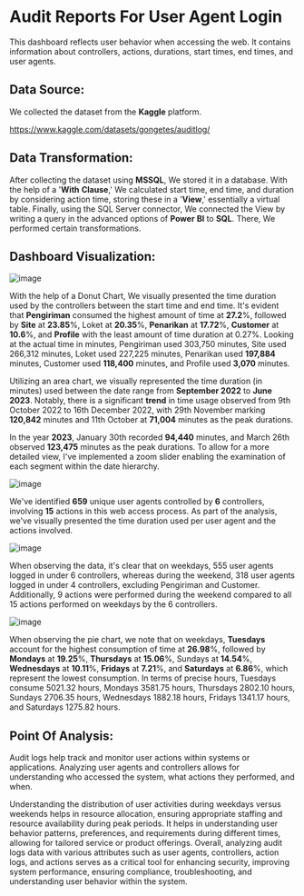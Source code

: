 # Audit Reports For User Agent Login

This dashboard reflects user behavior when accessing the web. It contains information about controllers, actions, durations, start times, end times, and user agents.

## Data Source:
We collected the dataset from the **Kaggle** platform.



https://www.kaggle.com/datasets/gongetes/auditlog/

## Data Transformation:
After collecting the dataset using **MSSQL**, We stored it in a database. With the help of a '**With** **Clause**,' We calculated start time, end time, and duration by considering action time, storing these in a '**View**,' essentially a virtual table. Finally, using the SQL Server connector, We connected the View by writing a query in the advanced options of **Power** **BI** to **SQL**. There, We performed certain transformations.

## Dashboard Visualization:


![image](https://github.com/github-aapmor/PowerBI-Reports/assets/149660927/2d3a1b38-3848-4cc6-b5e4-912e4d544326)


With the help of a Donut Chart, We visually presented the time duration used by the controllers between the start time and end time. It's evident that **Pengiriman** consumed the highest amount of time at **27.2**%, followed by **Site** at **23.85**%, Loket at **20.35**%, **Penarikan** at **17.72**%, **Customer** at **10.6**%, and **Profile** with the least amount of time duration at 0.27%. Looking at the actual time in minutes, Pengiriman used 303,750 minutes, Site used 266,312 minutes, Loket used 227,225 minutes, Penarikan used **197,884** minutes, Customer used **118,400** minutes, and Profile used **3,070** minutes.

Utilizing an area chart, we visually represented the time duration (in minutes) used between the date range from **September 2022** to **June 2023**. Notably, there is a significant **trend** in time usage observed from 9th October 2022 to 16th December 2022, with 29th November marking **120,842** minutes and 11th October at **71,004** minutes as the peak durations.

In the year **2023**, January 30th recorded **94,440** minutes, and March 26th observed **123,475** minutes as the peak durations. To allow for a more detailed view, I've implemented a zoom slider enabling the examination of each segment within the date hierarchy.


![image](https://github.com/github-aapmor/PowerBI-Reports/assets/149660927/0fedd328-593e-49ca-8e3d-e76944c0eb62)



We've identified **659** unique user agents controlled by **6** controllers, involving **15** actions in this web access process. As part of the analysis, we've visually presented the time duration used per user agent and the actions involved.

![image](https://github.com/github-aapmor/PowerBI-Reports/assets/149660927/68af0ae0-6d1c-47a8-9ba2-0aed18fb60c6)


When observing the data, it's clear that on weekdays, 555 user agents logged in under 6 controllers, whereas during the weekend, 318 user agents logged in under 4 controllers, excluding Pengiriman and Customer. Additionally, 9 actions were performed during the weekend compared to all 15 actions performed on weekdays by the 6 controllers.

![image](https://github.com/github-aapmor/PowerBI-Reports/assets/149660927/709befea-65b4-49c6-b739-d1bc505428be)

When observing the pie chart, we note that on weekdays, **Tuesdays** account for the highest consumption of time at **26.98**%, followed by **Mondays** at **19.25**%, **Thursdays** at **15.06**%, Sundays at **14.54**%, **Wednesdays** at **10.11**%, **Fridays** at **7.21**%, and **Saturdays** at **6.86**%, which represent the lowest consumption. In terms of precise hours, Tuesdays consume 5021.32 hours, Mondays 3581.75 hours, Thursdays 2802.10 hours, Sundays 2706.35 hours, Wednesdays 1882.18 hours, Fridays 1341.17 hours, and Saturdays 1275.82 hours.

## Point Of Analysis:
Audit logs help track and monitor user actions within systems or applications. Analyzing user agents and controllers allows for understanding who accessed the system, what actions they performed, and when.

Understanding the distribution of user activities during weekdays versus weekends helps in resource allocation, ensuring appropriate staffing and resource availability during peak periods.
It helps in understanding user behavior patterns, preferences, and requirements during different times, allowing for tailored service or product offerings.
Overall, analyzing audit logs data with various attributes such as user agents, controllers, action logs, and actions serves as a critical tool for enhancing security, improving system performance, ensuring compliance, troubleshooting, and understanding user behavior within the system.


